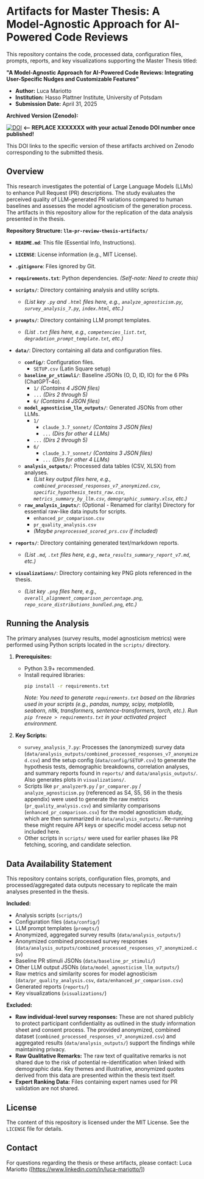 # Artifacts for Master Thesis: A Model-Agnostic Approach for AI-Powered Code Reviews

This repository contains the code, processed data, configuration files, prompts, reports, and key visualizations supporting the Master Thesis titled:

**"A Model-Agnostic Approach for AI-Powered Code Reviews: Integrating User-Specific Nudges and Customizable Features"**

*   **Author:** Luca Mariotto
*   **Institution:** Hasso Plattner Institute, University of Potsdam
*   **Submission Date:** April 31, 2025

**Archived Version (Zenodo):**

[![DOI](https://zenodo.org/badge/DOI/10.5281/zenodo.XXXXXXX.svg)](https://doi.org/10.5281/zenodo.XXXXXXX) **<-- REPLACE XXXXXXX with your actual Zenodo DOI number once published!**

This DOI links to the specific version of these artifacts archived on Zenodo corresponding to the submitted thesis.

## Overview

This research investigates the potential of Large Language Models (LLMs) to enhance Pull Request (PR) descriptions. The study evaluates the perceived quality of LLM-generated PR variations compared to human baselines and assesses the model agnosticism of the generation process. The artifacts in this repository allow for the replication of the data analysis presented in the thesis.

**Repository Structure: `llm-pr-review-thesis-artifacts/`**

*   **`README.md`**: This file (Essential Info, Instructions).
*   **`LICENSE`**: License information (e.g., MIT License).
*   **`.gitignore`**: Files ignored by Git.
*   **`requirements.txt`**: Python dependencies. *(Self-note: Need to create this)*

*   **`scripts/`**: Directory containing analysis and utility scripts.
    *   *(List key `.py` and `.html` files here, e.g., `analyze_agnosticism.py`, `survey_analysis_7.py`, `index.html`, etc.)*

*   **`prompts/`**: Directory containing LLM prompt templates.
    *   *(List `.txt` files here, e.g., `competencies_list.txt`, `degradation_prompt_template.txt`, etc.)*

*   **`data/`**: Directory containing all data and configuration files.
    *   **`config/`**: Configuration files.
        *   `SETUP.csv` (Latin Square setup)
    *   **`baseline_pr_stimuli/`**: Baseline JSONs (O, D, ID, IO) for the 6 PRs (ChatGPT-4o).
        *   `1/` *(Contains 4 JSON files)*
        *   `...` *(Dirs 2 through 5)*
        *   `6/` *(Contains 4 JSON files)*
    *   **`model_agnosticism_llm_outputs/`**: Generated JSONs from other LLMs.
        *   `1/`
            *   `claude_3.7_sonnet/` *(Contains 3 JSON files)*
            *   `...` *(Dirs for other 4 LLMs)*
        *   `...` *(Dirs 2 through 5)*
        *   `6/`
            *   `claude_3.7_sonnet/` *(Contains 3 JSON files)*
            *   `...` *(Dirs for other 4 LLMs)*
    *   **`analysis_outputs/`**: Processed data tables (CSV, XLSX) from analyses.
        *   *(List key output files here, e.g., `combined_processed_responses_v7_anonymized.csv`, `specific_hypothesis_tests_raw.csv`, `metrics_summary_by_llm.csv`, `demographic_summary.xlsx`, etc.)*
    *   **`raw_analysis_inputs/`**: (Optional - Renamed for clarity) Directory for essential raw-like data inputs for scripts.
        *   `enhanced_pr_comparison.csv`
        *   `pr_quality_analysis.csv`
        *   *(Maybe `preprocessed_scored_prs.csv` if included)*

*   **`reports/`**: Directory containing generated text/markdown reports.
    *   *(List `.md`, `.txt` files here, e.g., `meta_results_summary_report_v7.md`, etc.)*

*   **`visualizations/`**: Directory containing key PNG plots referenced in the thesis.
    *   *(List key `.png` files here, e.g., `overall_alignment_comparison_percentage.png`, `repo_score_distributions_bundled.png`, etc.)*


## Running the Analysis

The primary analyses (survey results, model agnosticism metrics) were performed using Python scripts located in the `scripts/` directory.

1.  **Prerequisites:**
    *   Python 3.9+ recommended.
    *   Install required libraries:
        ```bash
        pip install -r requirements.txt
        ```
        *Note: You need to generate `requirements.txt` based on the libraries used in your scripts (e.g., pandas, numpy, scipy, matplotlib, seaborn, nltk, transformers, sentence-transformers, torch, etc.). Run `pip freeze > requirements.txt` in your activated project environment.*

2.  **Key Scripts:**
    *   `survey_analysis_7.py`: Processes the (anonymized) survey data (`data/analysis_outputs/combined_processed_responses_v7_anonymized.csv`) and the setup config (`data/config/SETUP.csv`) to generate the hypothesis tests, demographic breakdowns, correlation analyses, and summary reports found in `reports/` and `data/analysis_outputs/`. Also generates plots in `visualizations/`.
    *   Scripts like `pr_analyzer9.py` / `pr_comparer.py` / `analyze_agnosticism.py` (referenced as S4, S5, S6 in the thesis appendix) were used to generate the raw metrics (`pr_quality_analysis.csv`) and similarity comparisons (`enhanced_pr_comparison.csv`) for the model agnosticism study, which are then summarized in `data/analysis_outputs/`. Re-running these might require API keys or specific model access setup not included here.
    *   Other scripts in `scripts/` were used for earlier phases like PR fetching, scoring, and candidate selection.

## Data Availability Statement

This repository contains scripts, configuration files, prompts, and processed/aggregated data outputs necessary to replicate the main analyses presented in the thesis.

**Included:**

*   Analysis scripts (`scripts/`)
*   Configuration files (`data/config/`)
*   LLM prompt templates (`prompts/`)
*   Anonymized, aggregated survey results (`data/analysis_outputs/`)
*   Anonymized combined processed survey responses (`data/analysis_outputs/combined_processed_responses_v7_anonymized.csv`)
*   Baseline PR stimuli JSONs (`data/baseline_pr_stimuli/`)
*   Other LLM output JSONs (`data/model_agnosticism_llm_outputs/`)
*   Raw metrics and similarity scores for model agnosticism (`data/pr_quality_analysis.csv`, `data/enhanced_pr_comparison.csv`)
*   Generated reports (`reports/`)
*   Key visualizations (`visualizations/`)

**Excluded:**

*   **Raw individual-level survey responses:** These are not shared publicly to protect participant confidentiality as outlined in the study information sheet and consent process. The provided anonymized, combined dataset (`combined_processed_responses_v7_anonymized.csv`) and aggregated results (`data/analysis_outputs/`) support the findings while maintaining privacy.
*   **Raw Qualitative Remarks:** The raw text of qualitative remarks is not shared due to the risk of potential re-identification when linked with demographic data. Key themes and illustrative, anonymized quotes derived from this data are presented within the thesis text itself.
*   **Expert Ranking Data:** Files containing expert names used for PR validation are not shared.

## License

The content of this repository is licensed under the MIT License. See the `LICENSE` file for details.

## Contact

For questions regarding the thesis or these artifacts, please contact: Luca Mariotto ([https://www.linkedin.com/in/luca-mariotto/])